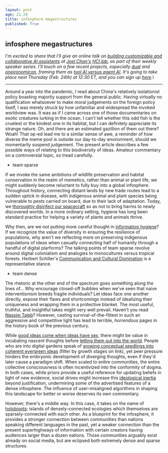 ```yaml
---
layout: post
age: 21.29
title: infosphere megastructures
published: True
---
```


## infosphere megastructures

_I'm excited to share that I'll give an online talk on [building customizable and collaborative AI assistants](https://hcil.umd.edu/bbl-speaker-series/) at [Joel Chan's](http://joelchan.me/) [HCI lab](https://hcil.umd.edu/), as part of their weekly speaker series. I'll touch on a few recent projects, especially [dual](/thoughtware/dual) and [oneironomicon](/thoughtware/oneironomicon), framing them as [tool AI versus agent AI](https://www.gwern.net/Tool-AI). It's going to take place next Thursday (Feb. 24th) at 12:30 ET, and you can sign up [here](https://umd.zoom.us/meeting/register/tJYsdO2pqTgrHNThvkrExxEIwi-AqVkNqqB_).\_

---

Around a year into the pandemic, I read about China's relatively isolationist policy boasting majority support from the general public. Having virtually no qualification whatsoever to make moral judgements on the foreign policy itself, I was merely struck by how unfamiliar and widespread the invoked worldview was. It was as if I came across one of those documentaries on exotic creatures lurking in the ocean. I can't tell whether this odd fish is the cruelest or the kindest one in its habitat, but I can definitely appreciate its strange nature. Oh, and there are an estimated gazillion of them out there? Woah! That op-ed lead me to a similar sense of awe, a reminder of how diverse the meme pool is outside our day-to-day environment, should we momentarily suspend judgement. The present article describes a few possible ways of relating to this biodiversity of ideas. Amateur commentary on a controversial topic, so tread carefully.

- team sparse

If we invoke the same ambitions of wildlife preservation and habitat conservation in the realm of memetics, rather than animal or plant life, we might suddenly become reluctant to fully buy into a global infosphere. Throughout history, connecting distant lands by new trade routes lead to a sudden uptick in disease, with indigenous animal and plant species being vulnerable to pests carried on board, due to their lack of adaptation. Today, we [thoroughly disinfect our spacecraft](https://www.nasa.gov/missions/solarsystem/mer_clean.html) so as not to bring harms to newly discovered worlds. In a more ordinary setting, hygiene has long been standard practice for helping a variety of plants and animals thrive.

Why then, are we not putting more careful thought in [information hygiene](https://www.youtube.com/watch?v=KzGjEkp772s)? If we recognize the value of diversity in ensuring the resilience of populations, why aren't we reflecting more on preserving indigenous populations of ideas when casually connecting half of humanity through a handful of digital plarforms? The talking points of team sparse revolve around digital colonialism and analogies to monocultures versus tropical forests. Herbert Schiller's [Communication and Cultural Domination](https://www.jstor.org/stable/27868829) is a representative stance.

- team dense

The rhetoric at the other end of the spectrum goes something along the lines of... Why encourage closed-off bubbles when we've seen that naive interventionism breeds fragile individuals? Let ideas face one another directly, expose their flaws and shortcomings instead of idealizing their uniqueness and wrapping them in a protective blanket. The most useful, truthful, and insightful takes might very well prevail. Haven't you read [Nassim Taleb](https://www.goodreads.com/book/show/13530973-antifragile)? However, casting survival-of-the-fittest in such an aggressive and competitive light has lead to terrible, _horrendous_ pages in the history book of the previous century.

While [good ideas come when ideas have sex](https://nesslabs.com/conor-white-sullivan-interview), there might be value in incubating nascent thoughts before [letting them out into the world](/reflections/thinking-in-public). People who are into digital gardens speak of [growing conceptual seedlings into coherent evergreen ideas](https://maggieappleton.com/garden) (filter by growth stages on link), yet peer pressure hinders the embryonic development of diverging thoughts, even if they'd later cause a paradigm shift. When scaled to entire communities, the entire collective consciousness is often incentivized into the conformity of dogma. In both cases, while priors provide a useful reference for updating beliefs in light of new evidence, social drives might increase this [ideological inertia](/reflections/navigating-ideology) beyond justification, undermining some of the advertised features of a dense infosphere. The influence of user-misaligned algorithms in shaping this landscape for better or worse deserves its own commentary.

However, there's a middle way. In this case, it takes on the name of [holobionts](https://theproudholobionts.blogspot.com/2021/09/the-memesphere-as-holobiont-mousetrap.html): islands of densely-connected ecologies which themselves are sparsely-connected with each other. As a blueprint for the infosphere, it provides a stronger connection between communities than nations speaking different languages in the past, yet a weaker connection than the present superhighways of information with certain creators having audiences larger than a dozen nations. Those communities arguably exist already on social media, but are eclipsed both extremely dense and sparse structures.

